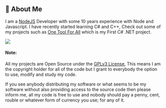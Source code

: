 ## 💫 About Me
I am a [NodeJS](https://nodejs.org/) Developer with some 10 years experience with Node and Javascript. I have recently started learning C# and C++, Check out some of my projects such as [One Tool For All](https://github.com/bonsall2004/One-Tool-For-All) which is my First C# .NET project.

![](https://quotes-github-readme.vercel.app/api?type=horizontal&theme=tokyonight)
#### Note:
All my projects are Open Source under the [GPLv3 License](https://www.gnu.org/licenses/gpl-3.0.en.html), This means I am the copyright holder for all of the code but I grant to everybody the option to use, modify and study my code.

If you see anybody distributing my software or what seems to be my software without also providing access to the source code then please inform me, all my code is free to use and nobody should pay a penny, cent, rouble or whatever form of currency you use; for any of it.

